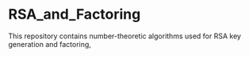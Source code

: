 # RSA_and_Factoring
This repository contains number-theoretic algorithms used for RSA key generation and factoring,
